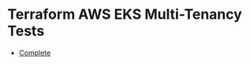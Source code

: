 # Terraform AWS EKS Multi-Tenancy Tests

- [Complete](https://github.com/aws-ia/terraform-aws-eks-blueprints-teams/tree/main/tests/complete)
